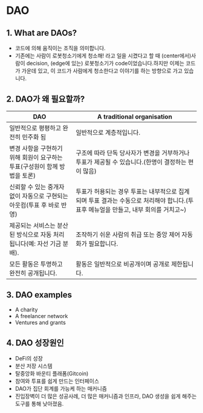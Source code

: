 # DAO

## 1. What are DAOs?

- 코드에 의해 움직이는 조직을 의미합니다.
- 기존에는 사람이 로봇청소기에게 청소해! 라고 일을 시켰다고 할 때 (center에서)사람이 decision, (edge에 있는) 로봇청소기가 code이었습니다.하지만 이제는 코드가 가운데 있고, 이 코드가 사람에게 청소한다고 이야기를 하는 방향으로 가고 있습니다.

## 2. DAO가 왜 필요할까?

| **DAO**                                                                   | **A traditional organisation**                                                                                                     |
| ------------------------------------------------------------------------- | ---------------------------------------------------------------------------------------------------------------------------------- |
| 일반적으로 평평하고 완전히 민주화 됨                                      | 일반적으로 계층적입니다.                                                                                                           |
| 변경 사항을 구현하기 위해 회원이 요구하는 투표(구성원이 함께 방법을 토론) | 구조에 따라 단독 당사자가 변경을 거부하거나 투표가 제공될 수 있습니다.(한명이 결정하는 편이 많음)                                  |
| 신뢰할 수 있는 중개자 없이 자동으로 구현되는 아웃컴(투표 후 바로 반영)    | 투표가 허용되는 경우 투표는 내부적으로 집계되며 투표 결과는 수동으로 처리해야 합니다.(투표후 메뉴얼을 만들고, 내부 회의를 거치고~) |
| 제공되는 서비스는 분산된 방식으로 자동 처리됩니다(예: 자선 기금 분배).    | 조작하기 쉬운 사람의 취급 또는 중앙 제어 자동화가 필요합니다.                                                                      |
| 모든 활동은 투명하고 완전히 공개됩니다.                                   | 활동은 일반적으로 비공개이며 공개로 제한됩니다.                                                                                    |

## 3. DAO examples

- A charity
- A freelancer network
- Ventures and grants

## 4. DAO 성장원인

- DeFi의 성장
- 분산 저장 시스템
- 탈중앙화 바운티 플래폼(Gitcoin)
- 참여와 투표를 쉽게 만드는 인터페이스
- DAO가 집단 회계를 가능케 하는 매커니즘
- 진입장벽이 더 많은 성공사례, 더 많은 매커니즘과 인프라, DAO 생성을 쉽게 해주는 도구를 통해 낮아졌음.
